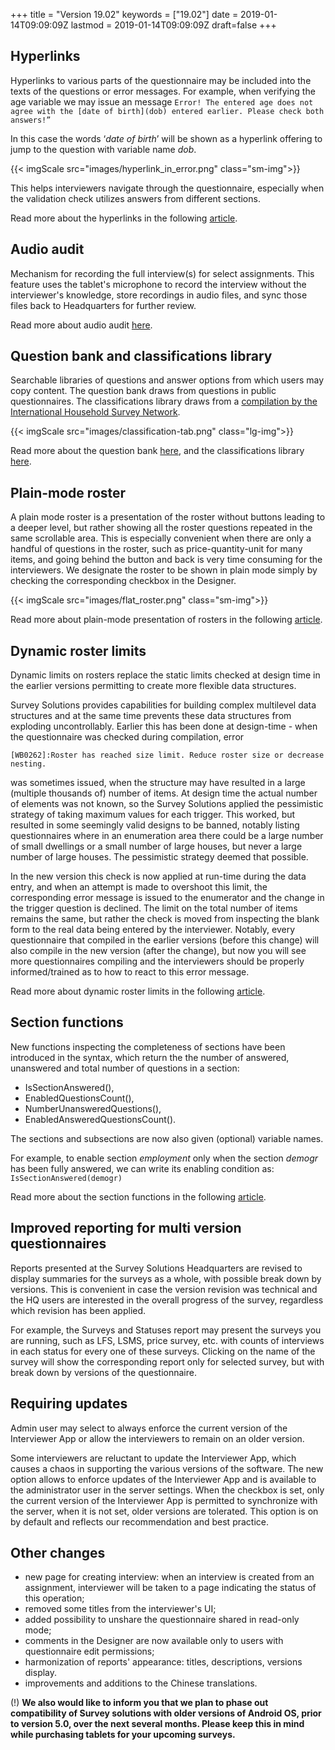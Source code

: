 ﻿+++
title = "Version 19.02"
keywords = ["19.02"]
date = 2019-01-14T09:09:09Z
lastmod = 2019-01-14T09:09:09Z
draft=false
+++


## Hyperlinks

Hyperlinks to various parts of the questionnaire may be included into the texts of the questions or error messages. For example, when verifying the age variable we may issue an message 
```Error! The entered age does not agree with the [date of birth](dob) entered earlier. Please check both answers!”```

In this case the words ‘_date of birth_’ will be shown as a hyperlink offering to jump to the question with variable name _dob_. 

{{< imgScale src="images/hyperlink_in_error.png" class="sm-img">}}

This helps interviewers navigate through the questionnaire, especially when the validation check utilizes answers from different sections. 

Read more about the hyperlinks in the following [article](/questionnaire-designer/components/questionnaire-hyperlinks/).


## Audio audit

Mechanism for recording the full interview(s) for select assignments. This feature uses the tablet's microphone to record the interview without the interviewer's knowledge, store recordings in audio files, and sync those files back to Headquarters for further review.

Read more about audio audit [here](/headquarters/audio-audit).


## Question bank and classifications library

Searchable libraries of questions and answer options from which users may copy content. The question bank draws from questions in public questionnaires. The classifications library draws from a [compilation by the International Household Survey Network](http://www.ihsn.org/projects/question-bank).

{{< imgScale src="images/classification-tab.png" class="lg-img">}}

Read more about the question bank [here](/questionnaire-designer/components/question-bank/), and the classifications library [here](/questionnaire-designer/components/classification-library/).


## Plain-mode roster

A plain mode roster is a presentation of the roster without buttons leading to a deeper level, but rather showing all the roster questions repeated in the same scrollable area. This is especially convenient when there are only a handful of questions in the roster, such as price-quantity-unit for many items, and going behind the button and back is very time consuming for the interviewers. We designate the roster to be shown in plain mode simply by checking the corresponding checkbox in the Designer.

{{< imgScale src="images/flat_roster.png" class="sm-img">}}

Read more about plain-mode presentation of rosters in the following [article](/questionnaire-designer/components/plain-roster/).


## Dynamic roster limits

Dynamic limits on rosters replace the static limits checked at design time in the earlier versions permitting to create more flexible data structures.

Survey Solutions provides capabilities for building complex multilevel data structures and at the same time prevents these data structures from exploding uncontrollably. Earlier this has been done at design-time - when the questionnaire was checked during compilation, error 

```[WB0262]:Roster has reached size limit. Reduce roster size or decrease nesting.```

was sometimes issued, when the structure may have resulted in a large (multiple thousands of) number of items. At design time the actual number of elements was not known, so the Survey Solutions applied the pessimistic strategy of taking maximum values for each trigger. This worked, but resulted in some seemingly valid designs to be banned, notably listing questionnaires where in an enumeration area there could be a large number of small dwellings or a small number of large houses, but never a large number of large houses. The pessimistic strategy deemed that possible. 

In the new version this check is now applied at run-time during the data entry, and when an attempt is made to overshoot this limit, the corresponding error message is issued to the enumerator and the change in the trigger question is declined. The limit on the total number of items remains the same, but rather the check is moved from inspecting the blank form to the real data being entered by the interviewer. Notably, every questionnaire that compiled in the earlier versions (before this change) will also compile in the new version (after the change), but now you will see more questionnaires compiling and the interviewers should be properly informed/trained as to how to react to this error message.

Read more about dynamic roster limits in the following [article](/questionnaire-designer/limits/roster-limits/).

## Section functions

New functions inspecting the completeness of sections have been introduced in the syntax, which return the the number of answered, unanswered and total number of questions in a section: 

- IsSectionAnswered(), 
- EnabledQuestionsCount(), 
- NumberUnansweredQuestions(), 
- EnabledAnsweredQuestionsCount(). 

The sections and subsections are now also given (optional) variable names. 

For example, to enable section _employment_ only when the section _demogr_ has been fully answered, we can write its enabling condition as: 
```IsSectionAnswered(demogr)```

Read more about the section functions in the following [article](/syntax-guide/functions/section-functions/).

## Improved reporting for multi version questionnaires

Reports presented at the Survey Solutions Headquarters are revised to display summaries for the surveys as a whole, with possible break down by versions. This is convenient in case the version revision was technical and the HQ users are interested in the overall progress of the survey, regardless which revision has been applied.

For example, the Surveys and Statuses report may present the surveys you are running, such as LFS, LSMS, price survey, etc. with counts of interviews in each status for every one of these surveys. Clicking on the name of the survey will show the corresponding report only for selected survey, but with break down by versions of the questionnaire.

## Requiring updates

Admin user may select to always enforce the current version of the Interviewer App or allow the interviewers to remain on an older version.

Some interviewers are reluctant to update the Interviewer App, which causes a chaos in supporting the various versions of the software. The new option allows to enforce updates of the Interviewer App and is available to the administrator user in the server settings. When the checkbox is set, only the current version of the Interviewer App is permitted to synchronize with the server, when it is not set, older versions are tolerated. This option is on by default and reflects our recommendation and best practice.


## Other changes

- new page for creating interview: when an interview is created from an assignment, interviewer will be taken to a page indicating the status of this operation;
- removed some titles from the interviewer's UI;
- added possibility to unshare the questionnaire shared in read-only mode; 
- comments in the Designer are now available only to users with questionnaire edit permissions;
- harmonization of reports' appearance: titles, descriptions, versions display.
- improvements and additions to the Chinese translations.


(!) **We also would like to inform you that we plan to phase out compatibility of Survey solutions with older versions of Android OS, prior to version 5.0, over the next several months. Please keep this in mind while purchasing tablets for your upcoming surveys.**